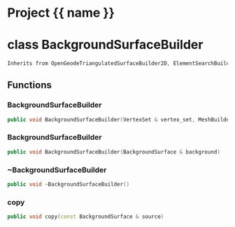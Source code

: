 <script setup>
import {useRoute} from 'vitepress'
const {path} = useRoute()
const tokens = path.split('/')
const words = tokens[2].split('-');
for (let i = 0; i < words.length; i++) {
    words[i] = words[i].charAt(0).toUpperCase() + words[i].slice(1);
    words[i] = words[i].replace('geode', 'Geode')
}
const name = words.join('-');
</script>
# Project {{ name }}

# class BackgroundSurfaceBuilder


```cpp
Inherits from OpenGeodeTriangulatedSurfaceBuilder2D, ElementSearchBuilder<TriangulatedSurface2D>, MacroInfoBuilder2D
```



## Functions

### BackgroundSurfaceBuilder

```cpp
public void BackgroundSurfaceBuilder(VertexSet & vertex_set, MeshBuilderFactoryKey )
```


### BackgroundSurfaceBuilder

```cpp
public void BackgroundSurfaceBuilder(BackgroundSurface & background)
```


### ~BackgroundSurfaceBuilder

```cpp
public void ~BackgroundSurfaceBuilder()
```


### copy

```cpp
public void copy(const BackgroundSurface & source)
```




